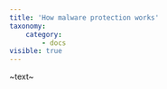 ```yaml
---
title: 'How malware protection works'
taxonomy:
    category:
        - docs
visible: true
---
```


~text~